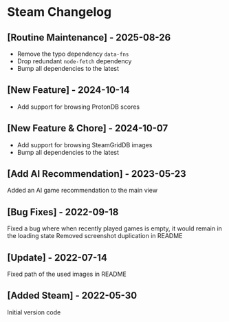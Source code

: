 # Steam Changelog

## [Routine Maintenance] - 2025-08-26

- Remove the typo dependency `data-fns`
- Drop redundant `node-fetch` dependency
- Bump all dependencies to the latest

## [New Feature] - 2024-10-14

- Add support for browsing ProtonDB scores

## [New Feature & Chore] - 2024-10-07

- Add support for browsing SteamGridDB images
- Bump all dependencies to the latest

## [Add AI Recommendation] - 2023-05-23

Added an AI game recommendation to the main view

## [Bug Fixes] - 2022-09-18

Fixed a bug where when recently played games is empty, it would remain in the loading state
Removed screenshot duplication in README

## [Update] - 2022-07-14

Fixed path of the used images in README

## [Added Steam] - 2022-05-30

Initial version code
